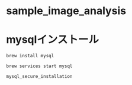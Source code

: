 # sample_image_analysis

# mysqlインストール
```
brew install mysql

brew services start mysql

mysql_secure_installation